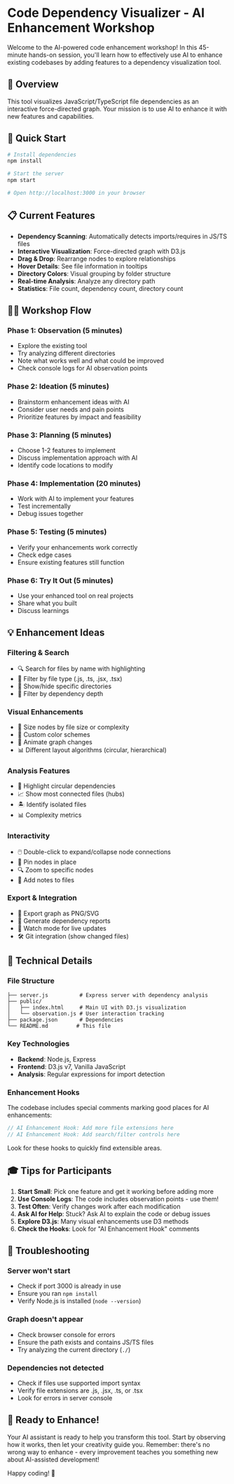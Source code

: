 # Code Dependency Visualizer - AI Enhancement Workshop

Welcome to the AI-powered code enhancement workshop! In this 45-minute hands-on session, you'll learn how to effectively use AI to enhance existing codebases by adding features to a dependency visualization tool.

## 🎯 Overview

This tool visualizes JavaScript/TypeScript file dependencies as an interactive force-directed graph. Your mission is to use AI to enhance it with new features and capabilities.

## 🚀 Quick Start

```bash
# Install dependencies
npm install

# Start the server
npm start

# Open http://localhost:3000 in your browser
```

## 📋 Current Features

- **Dependency Scanning**: Automatically detects imports/requires in JS/TS files
- **Interactive Visualization**: Force-directed graph with D3.js
- **Drag & Drop**: Rearrange nodes to explore relationships
- **Hover Details**: See file information in tooltips
- **Directory Colors**: Visual grouping by folder structure
- **Real-time Analysis**: Analyze any directory path
- **Statistics**: File count, dependency count, directory count

## 🏃‍♂️ Workshop Flow

### Phase 1: Observation (5 minutes)
- Explore the existing tool
- Try analyzing different directories
- Note what works well and what could be improved
- Check console logs for AI observation points

### Phase 2: Ideation (5 minutes)
- Brainstorm enhancement ideas with AI
- Consider user needs and pain points
- Prioritize features by impact and feasibility

### Phase 3: Planning (5 minutes)
- Choose 1-2 features to implement
- Discuss implementation approach with AI
- Identify code locations to modify

### Phase 4: Implementation (20 minutes)
- Work with AI to implement your features
- Test incrementally
- Debug issues together

### Phase 5: Testing (5 minutes)
- Verify your enhancements work correctly
- Check edge cases
- Ensure existing features still function

### Phase 6: Try It Out (5 minutes)
- Use your enhanced tool on real projects
- Share what you built
- Discuss learnings

## 💡 Enhancement Ideas

### Filtering & Search
- 🔍 Search for files by name with highlighting
- 🎯 Filter by file type (.js, .ts, .jsx, .tsx)
- 📁 Show/hide specific directories
- 🔗 Filter by dependency depth

### Visual Enhancements
- 📏 Size nodes by file size or complexity
- 🎨 Custom color schemes
- 🔄 Animate graph changes
- 📊 Different layout algorithms (circular, hierarchical)

### Analysis Features
- 🔴 Highlight circular dependencies
- 📈 Show most connected files (hubs)
- 🏝️ Identify isolated files
- 📊 Complexity metrics

### Interactivity
- 🖱️ Double-click to expand/collapse node connections
- 📌 Pin nodes in place
- 🔍 Zoom to specific nodes
- 📝 Add notes to files

### Export & Integration
- 📸 Export graph as PNG/SVG
- 📄 Generate dependency reports
- 🔄 Watch mode for live updates
- 🛠️ Git integration (show changed files)

## 🔧 Technical Details

### File Structure
```
├── server.js          # Express server with dependency analysis
├── public/
│   ├── index.html     # Main UI with D3.js visualization
│   └── observation.js # User interaction tracking
├── package.json       # Dependencies
└── README.md         # This file
```

### Key Technologies
- **Backend**: Node.js, Express
- **Frontend**: D3.js v7, Vanilla JavaScript
- **Analysis**: Regular expressions for import detection

### Enhancement Hooks

The codebase includes special comments marking good places for AI enhancements:

```javascript
// AI Enhancement Hook: Add more file extensions here
// AI Enhancement Hook: Add search/filter controls here
```

Look for these hooks to quickly find extensible areas.

## 🎓 Tips for Participants

1. **Start Small**: Pick one feature and get it working before adding more
2. **Use Console Logs**: The code includes observation points - use them!
3. **Test Often**: Verify changes work after each modification
4. **Ask AI for Help**: Stuck? Ask AI to explain the code or debug issues
5. **Explore D3.js**: Many visual enhancements use D3 methods
6. **Check the Hooks**: Look for "AI Enhancement Hook" comments

## 🐛 Troubleshooting

### Server won't start
- Check if port 3000 is already in use
- Ensure you ran `npm install`
- Verify Node.js is installed (`node --version`)

### Graph doesn't appear
- Check browser console for errors
- Ensure the path exists and contains JS/TS files
- Try analyzing the current directory (`./`)

### Dependencies not detected
- Check if files use supported import syntax
- Verify file extensions are .js, .jsx, .ts, or .tsx
- Look for errors in server console

## 🎉 Ready to Enhance!

Your AI assistant is ready to help you transform this tool. Start by observing how it works, then let your creativity guide you. Remember: there's no wrong way to enhance - every improvement teaches you something new about AI-assisted development!

Happy coding! 🚀